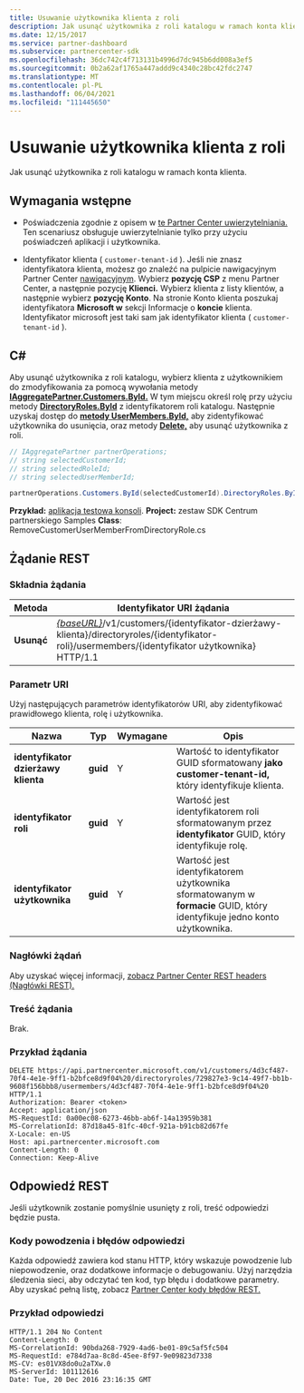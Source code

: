 ```yaml
---
title: Usuwanie użytkownika klienta z roli
description: Jak usunąć użytkownika z roli katalogu w ramach konta klienta.
ms.date: 12/15/2017
ms.service: partner-dashboard
ms.subservice: partnercenter-sdk
ms.openlocfilehash: 36dc742c4f713131b4996d7dc945b6dd008a3ef5
ms.sourcegitcommit: 0b2a62af1765a447addd9c4340c28bc42fdc2747
ms.translationtype: MT
ms.contentlocale: pl-PL
ms.lasthandoff: 06/04/2021
ms.locfileid: "111445650"
---
```

# <a name="remove-a-customer-user-from-a-role"></a>Usuwanie użytkownika klienta z roli

Jak usunąć użytkownika z roli katalogu w ramach konta klienta.

## <a name="prerequisites"></a>Wymagania wstępne

- Poświadczenia zgodnie z opisem w [te Partner Center uwierzytelniania.](partner-center-authentication.md) Ten scenariusz obsługuje uwierzytelnianie tylko przy użyciu poświadczeń aplikacji i użytkownika.

- Identyfikator klienta ( `customer-tenant-id` ). Jeśli nie znasz identyfikatora klienta, możesz go znaleźć na pulpicie nawigacyjnym Partner Center [nawigacyjnym](https://partner.microsoft.com/dashboard). Wybierz **pozycję CSP** z menu Partner Center, a następnie pozycję **Klienci.** Wybierz klienta z listy klientów, a następnie wybierz **pozycję Konto**. Na stronie Konto klienta poszukaj identyfikatora **Microsoft w** sekcji Informacje o **koncie** klienta. Identyfikator microsoft jest taki sam jak identyfikator klienta ( `customer-tenant-id` ).

## <a name="c"></a>C\#

Aby usunąć użytkownika z roli katalogu, wybierz klienta z użytkownikiem do zmodyfikowania za pomocą wywołania metody [**IAggregatePartner.Customers.ById.**](/dotnet/api/microsoft.store.partnercenter.customers.icustomercollection.byid) W tym miejscu określ rolę przy użyciu metody [**DirectoryRoles.ById**](/dotnet/api/microsoft.store.partnercenter.customerdirectoryroles.idirectoryrolecollection.byid) z identyfikatorem roli katalogu. Następnie uzyskaj dostęp do [**metody UserMembers.ById,**](/dotnet/api/microsoft.store.partnercenter.customerdirectoryroles.iusermembercollection.byid) aby zidentyfikować użytkownika do usunięcia, oraz metody [**Delete,**](/dotnet/api/microsoft.store.partnercenter.customerdirectoryroles.iusermember.delete) aby usunąć użytkownika z roli.

``` csharp
// IAggregatePartner partnerOperations;
// string selectedCustomerId;
// string selectedRoleId;
// string selectedUserMemberId;

partnerOperations.Customers.ById(selectedCustomerId).DirectoryRoles.ById(selectedRoleId).UserMembers.ById(selectedUserMemberId).Delete();
```

**Przykład:** [aplikacja testowa konsoli](console-test-app.md). **Project:** zestaw SDK Centrum partnerskiego Samples **Class**: RemoveCustomerUserMemberFromDirectoryRole.cs

## <a name="rest-request"></a>Żądanie REST

### <a name="request-syntax"></a>Składnia żądania

| Metoda     | Identyfikator URI żądania                                                                                                                           |
|------------|---------------------------------------------------------------------------------------------------------------------------------------|
| **Usunąć** | [*{baseURL}*](partner-center-rest-urls.md)/v1/customers/{identyfikator-dzierżawy-klienta}/directoryroles/{identyfikator-roli}/usermembers/{identyfikator użytkownika} HTTP/1.1 |

### <a name="uri-parameter"></a>Parametr URI

Użyj następujących parametrów identyfikatorów URI, aby zidentyfikować prawidłowego klienta, rolę i użytkownika.

| Nazwa                   | Typ     | Wymagane | Opis                                                                        |
|------------------------|----------|----------|------------------------------------------------------------------------------------|
| **identyfikator dzierżawy klienta** | **guid** | Y        | Wartość to identyfikator GUID sformatowany **jako customer-tenant-id,** który identyfikuje klienta. |
| **identyfikator roli**            | **guid** | Y        | Wartość jest identyfikatorem roli sformatowanym przez **identyfikator** GUID, który identyfikuje rolę.                |
| **identyfikator użytkownika**            | **guid** | Y        | Wartość jest identyfikatorem użytkownika sformatowanym w **formacie** GUID, który identyfikuje jedno konto użytkownika.   |

### <a name="request-headers"></a>Nagłówki żądań

Aby uzyskać więcej informacji, [zobacz Partner Center REST headers (Nagłówki REST).](headers.md)

### <a name="request-body"></a>Treść żądania

Brak.

### <a name="request-example"></a>Przykład żądania

```http
DELETE https://api.partnercenter.microsoft.com/v1/customers/4d3cf487-70f4-4e1e-9ff1-b2bfce8d9f04%20/directoryroles/729827e3-9c14-49f7-bb1b-9608f156bbb8/usermembers/4d3cf487-70f4-4e1e-9ff1-b2bfce8d9f04%20 HTTP/1.1
Authorization: Bearer <token>
Accept: application/json
MS-RequestId: 0a00ec08-6273-46bb-ab6f-14a13959b381
MS-CorrelationId: 87d18a45-81fc-40cf-921a-b91cb82d67fe
X-Locale: en-US
Host: api.partnercenter.microsoft.com
Content-Length: 0
Connection: Keep-Alive
```

## <a name="rest-response"></a>Odpowiedź REST

Jeśli użytkownik zostanie pomyślnie usunięty z roli, treść odpowiedzi będzie pusta.

### <a name="response-success-and-error-codes"></a>Kody powodzenia i błędów odpowiedzi

Każda odpowiedź zawiera kod stanu HTTP, który wskazuje powodzenie lub niepowodzenie, oraz dodatkowe informacje o debugowaniu. Użyj narzędzia śledzenia sieci, aby odczytać ten kod, typ błędu i dodatkowe parametry. Aby uzyskać pełną listę, zobacz [Partner Center kody błędów REST.](error-codes.md)

### <a name="response-example"></a>Przykład odpowiedzi

```http
HTTP/1.1 204 No Content
Content-Length: 0
MS-CorrelationId: 90bda268-7929-4ad6-be01-89c5af5fc504
MS-RequestId: e784d7aa-8c8d-45ee-8f97-9e09823d7338
MS-CV: es01VX8do0u2aTXw.0
MS-ServerId: 101112616
Date: Tue, 20 Dec 2016 23:16:35 GMT
```
